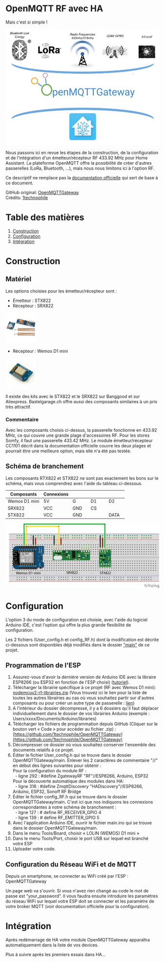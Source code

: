 # OpenMQTT RF avec HA
Mais c'est si simple !

![](https://github.com/yvansandoz/OpenMQTT-RF-HA/blob/4fbbad7d5b96a7a5aa151c5fdb4944f830195c67/pictures/OpenMQTTGateway_Logo.jpg)

Nous passons ici en revue les étapes de la construction, de la configuration et de l'intégration d'un émetteur/récepteur RF 433.92 MHz pour Home Assistant. La plateforme OpenMQTT offre la possibilité de créer d'autres passerelles (LoRa, Bluetooth, …), mais nous nous limitons ici à l'option RF.

Ce descriptif ne remplace pas la [documentation officielle](https://docs.openmqttgateway.com) qui sert de base à ce document.

GitHub original: [OpenMQTTGateway](https://github.com/1technophile/OpenMQTTGateway.git)\
Crédits: [1technophile](https://github.com/1technophile)


# Table des matières

1. [Construction](#Construction)
2. [Configuration](#Configuration)
3. [Intégration](#Intégration)


# Construction

## Matériel

Les options choisies pour les émetteur/récepteur sont :

- Émetteur : STX822
- Récepteur : SRX822

<img src="https://github.com/yvansandoz/OpenMQTT-RF-HA/blob/4fbbad7d5b96a7a5aa151c5fdb4944f830195c67/pictures/stx_srx_822.JPG" alt="822"
	title="STX822/RTX822" width="100" height="100" />

- Récepteur : Wemos D1 mini

<img src="https://github.com/yvansandoz/OpenMQTT-RF-HA/blob/4fbbad7d5b96a7a5aa151c5fdb4944f830195c67/pictures/wemos_d1_mini.jpg" alt="Wemos"
	title="Wemos D1 mini" width="100" height="100" />

Il existe des kits avec le STX822 et le SRX822 sur Banggood et sur Aliexpress. Bastelgarage.ch offre aussi des composants similaires à un prix très attractif.

### Commentaire

Avec les composants choisis ci-dessus, la passerelle fonctionne en 433.92 MHz, ce qui couvre une grande plage d'accessoires RF. Pour les stores Somfy, il faut une passerelle 433.42 MHz. Le module émetteur/récepteur CC1101 décrit dans la documentation officielle couvre les deux plages et pourrait être une meilleure option, mais elle n'a été pas testée.

## Schéma de branchement

Les composants RTX822 et STX822 ne sont pas exactement les bons sur le schéma, mais vous comprendrez avec l&#39;aide du tableau ci-dessous.

| Composants       | Connexions |&nbsp; &nbsp; &nbsp; &nbsp; &nbsp;&nbsp; &nbsp;|&nbsp; &nbsp; &nbsp; &nbsp; &nbsp;&nbsp; &nbsp;|&nbsp; &nbsp; &nbsp; &nbsp; &nbsp;&nbsp; &nbsp;|
| ---------------- | ---------- | ---- | ---- | ---- |
| Wemos D1 mini    | 5V         | G    | D1   | D2   |
| SRX822           | VCC        | GND  | CS   |      |
| STX822           | VCC        | GND  |      | DATA |

![](https://github.com/yvansandoz/OpenMQTT-RF-HA/blob/4fbbad7d5b96a7a5aa151c5fdb4944f830195c67/pictures/OpenMQTTGateway_Sketch.png)


# Configuration

L'option 3 du mode de configuration est choisie, avec l'aide du logiciel Arduino IDE, c'est l'option qui offre la plus grande flexibilité de configuration.

Les 2 fichiers (User_config.h et config_RF.h) dont la modification est décrite ci-dessous sont disponibles déjà modifiés dans le dossier ["main"](https://github.com/yvansandoz/OpenMQTT-RF-HA/tree/main/main) de ce projet.

## Programmation de l'ESP

1. Assurez-vous d'avoir la dernière version de Arduino IDE avec la libraire ESP8266 (ou ESP32 en fonction de l'ESP choisi) ([tutoriel](https://github.com/esp8266/Arduino#installing-with-boards-manager)).
2. Télécharger la librairie spécifique à ce projet (RF avec Wemos D1 mini): [nodemcuv2-rf-librairies.zip](https://github.com/1technophile/OpenMQTTGateway/releases/download/v0.9.8/nodemcuv2-rf-libraries.zip) (Vous trouvez ici le lien pour la liste de toutes les autres librairies au cas où vous souhaitez partir sur d'autres composants ou pour créer un autre type de passerelle : [lien](https://github.com/1technophile/OpenMQTTGateway/releases))
3. A l'intérieur du dossier décompressé, il y a 6 dossiers qu'il faut déplacer individuellement dans le dossier de vos librairies Arduino (exemple : Users/xxxx/Documents/Arduino/libraries)
4. Télécharger les fichiers de programmation depuis GitHub (Cliquer sur le bouton vert « Code » pour accéder au fichier .zip) : [https://github.com/1technophile/OpenMQTTGateway](https://github.com/1technophile/OpenMQTTGateway)
5. Décompresser ce dossier où vous souhaitez conserver l'ensemble des documents relatifs à ce projet.
6. Éditer le fichier User\_config.h qui se trouve dans le dossier OpenMQTTGateway/main. Enlever les 2 caractères de commentaire "//" en début des lignes suivantes pour obtenir :\
Pour la configuration du module RF :\
 &nbsp;&nbsp;- ligne 292 : #define ZgatewayRF "RF"//ESP8266, Arduino, ESP32\
 Pour la découverte automatique des modules dans HA:\
 &nbsp;&nbsp;- ligne 316 : #define ZmqttDiscovery "HADiscovery"//ESP8266, Arduino, ESP32, Sonoff RF Bridge
7. Éditer le fichier config\_RF.h qui se trouve dans le dossier OpenMQTTGateway/main. C'est ici que nos indiquons les connexions correspondantes à notre schéma de branchement :\
&nbsp;&nbsp;- ligne 127 : # define RF\_RECEIVER\_GPIO 4\
&nbsp;&nbsp;- ligne 139 : # define RF\_EMITTER\_GPIO 5
9. Avec l'application Arduino IDE, ouvrir le fichier main.ino qui se trouve dans le dossier OpenMQTTGateway/main.
10. Dans le menu Tools/Board, choisir « LOLIN (WEMOS) D1 mini »
11. Dans le menu Tools/Port, choisir le port USB sur lequel est branché votre ESP
12. Uploader votre code.


## Configuration du Réseau WiFi et de MQTT

Depuis un smartphone, se connecter au WiFi créé par l'ESP : OpenMQTTGateway

Un page web va s'ouvrir. Si vous n'avez rien changé au code le mot de passe est "your\_password". Il vous faudra ensuite introduire les paramètres du réseau WiFi sur lequel votre ESP doit se connecter et les paramètre de votre broker MQTT (voir documentation officielle pour la configuration).

# Intégration

Après redémarrage de HA votre module OpenMQTTGateway apparaîtra automatiquement dans la liste de vos devices.

Plus à suivre après les premiers essais dans HA...